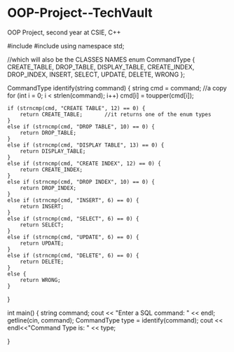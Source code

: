 # OOP-Project--TechVault
OOP Project, second year at CSIE, C++

#include <iostream>
#include<string>
using namespace std;

//which will also be the CLASSES NAMES
enum CommandType { CREATE_TABLE, DROP_TABLE, DISPLAY_TABLE, CREATE_INDEX, DROP_INDEX, INSERT, SELECT, UPDATE, DELETE, WRONG };

CommandType identify(string command) {
    string cmd = command; //a copy
    for (int i = 0; i < strlen(command); i++)
        cmd[i] = toupper(cmd[i]);

    if (strncmp(cmd, "CREATE TABLE", 12) == 0) {
        return CREATE_TABLE;       //it returns one of the enum types
    }
    else if (strncmp(cmd, "DROP TABLE", 10) == 0) {
        return DROP_TABLE;
    }
    else if (strncmp(cmd, "DISPLAY TABLE", 13) == 0) {
        return DISPLAY_TABLE;
    }
    else if (strncmp(cmd, "CREATE INDEX", 12) == 0) {
        return CREATE_INDEX;
    }
    else if (strncmp(cmd, "DROP INDEX", 10) == 0) {
        return DROP_INDEX;
    }
    else if (strncmp(cmd, "INSERT", 6) == 0) {
        return INSERT;
    }
    else if (strncmp(cmd, "SELECT", 6) == 0) {
        return SELECT;
    }
    else if (strncmp(cmd, "UPDATE", 6) == 0) {
        return UPDATE;
    }
    else if (strncmp(cmd, "DELETE", 6) == 0) {
        return DELETE;
    }
    else {
        return WRONG;
    }
}

int main()
{
    string command;
    cout << "Enter a SQL command: " << endl;
    getline(cin, command);
    CommandType type = identify(command);
    cout << endl<<"Command Type is:  " << type;


}


